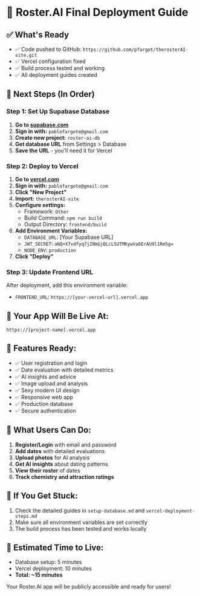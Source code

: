 # 🚀 Roster.AI Final Deployment Guide

## ✅ **What's Ready**
- ✅ Code pushed to GitHub: `https://github.com/pfargot/therosterAI-site.git`
- ✅ Vercel configuration fixed
- ✅ Build process tested and working
- ✅ All deployment guides created

## 🎯 **Next Steps (In Order)**

### **Step 1: Set Up Supabase Database**
1. **Go to [supabase.com](https://supabase.com)**
2. **Sign in with:** `pablofargote@gmail.com`
3. **Create new project:** `roster-ai-db`
4. **Get database URL** from Settings > Database
5. **Save the URL** - you'll need it for Vercel

### **Step 2: Deploy to Vercel**
1. **Go to [vercel.com](https://vercel.com)**
2. **Sign in with:** `pablofargote@gmail.com`
3. **Click "New Project"**
4. **Import:** `therosterAI-site`
5. **Configure settings:**
   - Framework: `Other`
   - Build Command: `npm run build`
   - Output Directory: `frontend/build`
6. **Add Environment Variables:**
   - `DATABASE_URL`: [Your Supabase URL]
   - `JWT_SECRET`: `aNQ+X7vdfyq7jINmGjQLcLSUTMKywVa6ErAU9l1Rm5g=`
   - `NODE_ENV`: `production`
7. **Click "Deploy"**

### **Step 3: Update Frontend URL**
After deployment, add this environment variable:
- `FRONTEND_URL`: `https://[your-vercel-url].vercel.app`

## 🎉 **Your App Will Be Live At:**
`https://[project-name].vercel.app`

## 🔧 **Features Ready:**
- ✅ User registration and login
- ✅ Date evaluation with detailed metrics
- ✅ AI insights and advice
- ✅ Image upload and analysis
- ✅ Sexy modern UI design
- ✅ Responsive web app
- ✅ Production database
- ✅ Secure authentication

## 📱 **What Users Can Do:**
1. **Register/Login** with email and password
2. **Add dates** with detailed evaluations
3. **Upload photos** for AI analysis
4. **Get AI insights** about dating patterns
5. **View their roster** of dates
6. **Track chemistry and attraction ratings**

## 🚨 **If You Get Stuck:**
1. Check the detailed guides in `setup-database.md` and `vercel-deployment-steps.md`
2. Make sure all environment variables are set correctly
3. The build process has been tested and works locally

## 🎯 **Estimated Time to Live:**
- Database setup: 5 minutes
- Vercel deployment: 10 minutes
- **Total: ~15 minutes**

Your Roster.AI app will be publicly accessible and ready for users! 